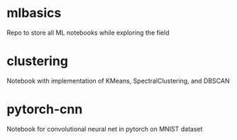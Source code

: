 # mlbasics

Repo to store all ML notebooks while exploring the field

# clustering 

Notebook with implementation of KMeans, SpectralClustering, and DBSCAN

# pytorch-cnn

Notebook for convolutional neural net in pytorch on MNIST dataset
